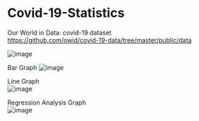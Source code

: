 # Covid-19-Statistics
Our World in Data: covid-19 dataset  
https://github.com/owid/covid-19-data/tree/master/public/data  

![image](https://user-images.githubusercontent.com/122606885/212467058-a6eebc21-da2c-413f-b990-f42aa979c04a.png)  

Bar Graph
![image](https://user-images.githubusercontent.com/122606885/212467636-a70fa50e-55f1-4295-b8c9-34075fc499b8.png)  

Line Graph  
![image](https://user-images.githubusercontent.com/122606885/212467653-afa3cc18-9759-475d-9d17-9ba564e23f41.png)  

Regression Analysis Graph  
![image](https://user-images.githubusercontent.com/122606885/212467672-83ca9daa-d5f2-4acf-8877-6c5ca779033f.png)



